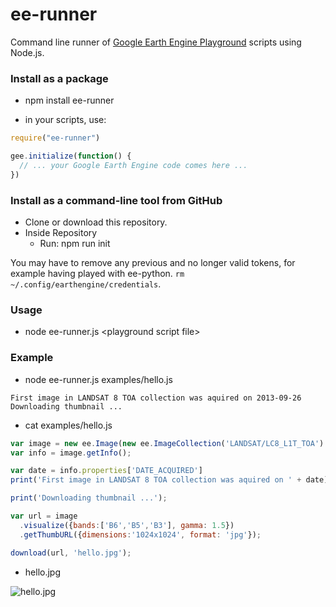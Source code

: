 # ee-runner

Command line runner of [Google Earth Engine Playground](https://ee-api.appspot.com/) scripts using Node.js.

### Install as a package

* npm install ee-runner


* in your scripts, use:

```javascript
require("ee-runner")

gee.initialize(function() {
  // ... your Google Earth Engine code comes here ...
})

```


### Install as a command-line tool from GitHub

* Clone or download this repository.
* Inside Repository
  * Run: npm run init

You may have to remove any previous and no longer valid tokens, for example having played with ee-python.
```rm ~/.config/earthengine/credentials```.

### Usage
* node ee-runner.js \<playground script file\>

### Example

* node ee-runner.js examples/hello.js

```
First image in LANDSAT 8 TOA collection was aquired on 2013-09-26
Downloading thumbnail ...
```

* cat examples/hello.js

```javascript
var image = new ee.Image(new ee.ImageCollection('LANDSAT/LC8_L1T_TOA').first());
var info = image.getInfo();

var date = info.properties['DATE_ACQUIRED']
print('First image in LANDSAT 8 TOA collection was aquired on ' + date);

print('Downloading thumbnail ...');

var url = image
  .visualize({bands:['B6','B5','B3'], gamma: 1.5})
  .getThumbURL({dimensions:'1024x1024', format: 'jpg'});

download(url, 'hello.jpg');

```

* hello.jpg

![hello.jpg](https://github.com/gena/ee-runner/blob/master/examples/hello.jpg?raw=true "Result")
